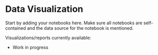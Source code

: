 # Data Visualization

Start by adding your notebooks here. Make sure all notebooks are self-contained and the data source for the notebook is mentioned.

Visualizations/reports currently available:
* Work in progress